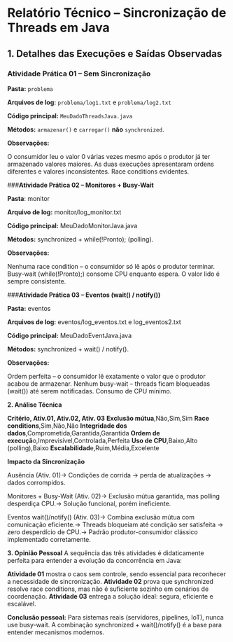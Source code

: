 # Relatório Técnico – Sincronização de Threads em Java

## 1. Detalhes das Execuções e Saídas Observadas

### Atividade Prática 01 – **Sem Sincronização**  

**Pasta:** `problema`  

**Arquivos de log:** `problema/log1.txt` e `problema/log2.txt` 

**Código principal:** `MeuDadoThreadsJava.java`  

**Métodos:** `armazenar()` e `carregar()` **não** `synchronized`.

**Observações:**

O consumidor leu o valor 0 várias vezes mesmo após o produtor já ter armazenado valores maiores.
As duas execuções apresentaram ordens diferentes e valores inconsistentes.
Race conditions evidentes.


###**Atividade Prática 02 – Monitores + Busy-Wait**

**Pasta**: monitor

**Arquivo de log:** monitor/log_monitor.txt

**Código principal:** MeuDadoMonitorJava.java

**Métodos:** synchronized + while(!Pronto); (polling).

**Observações:**

Nenhuma race condition – o consumidor só lê após o produtor terminar.
Busy-wait (while(!Pronto);) consome CPU enquanto espera.
O valor lido é sempre consistente.


###**Atividade Prática 03 – Eventos (wait() / notify())**

**Pasta:** eventos

**Arquivos de log:** eventos/log_eventos.txt e log_eventos2.txt

**Código principal:** MeuDadoEventJava.java

**Métodos:** synchronized + wait() / notify().

**Observações:**

Ordem perfeita – o consumidor lê exatamente o valor que o produtor acabou de armazenar.
Nenhum busy-wait – threads ficam bloqueadas (wait()) até serem notificadas.
Consumo de CPU mínimo.



**2. Análise Técnica**



**Critério, Ativ.01, Ativ.02, Ativ. 03**
**Exclusão mútua**,Não,Sim,Sim
**Race conditions**,Sim,Não,Não
**Integridade dos dados**,Comprometida,Garantida,Garantida
**Ordem de execuçã**o,Imprevisível,Controlada,Perfeita
**Uso de CPU**,Baixo,Alto (polling),Baixo
**Escalabilidad**e,Ruim,Média,Excelente




**Impacto da Sincronização**

Ausência (Ativ. 01)→ Condições de corrida → perda de atualizações → dados corrompidos.

Monitores + Busy-Wait (Ativ. 02)→ Exclusão mútua garantida, mas polling desperdiça CPU.→ Solução funcional, porém ineficiente.

Eventos wait()/notify() (Ativ. 03)→ Combina exclusão mútua com comunicação eficiente.→ Threads bloqueiam até condição ser satisfeita → zero desperdício de CPU.→ Padrão produtor-consumidor clássico implementado corretamente.


**3. Opinião Pessoal**
A sequência das três atividades é didaticamente perfeita para entender a evolução da concorrência em Java:

**Atividade 01** mostra o caos sem controle, sendo essencial para reconhecer a necessidade de sincronização.
**Atividade 02** prova que synchronized resolve race conditions, mas não é suficiente sozinho em cenários de coordenação.
**Atividade 03** entrega a solução ideal: segura, eficiente e escalável.


**Conclusão pessoal:**
Para sistemas reais (servidores, pipelines, IoT), nunca use busy-wait.
A combinação synchronized + wait()/notify() é a base para entender mecanismos modernos.

